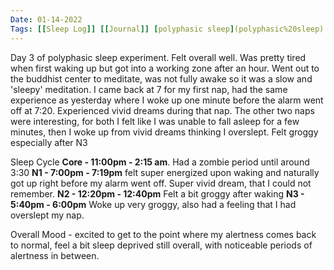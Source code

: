 ```yaml
---
Date: 01-14-2022
Tags: [[Sleep Log]] [[Journal]] [polyphasic sleep](polyphasic%20sleep)
---
```

Day 3 of polyphasic sleep experiment. Felt overall well. Was pretty tired when first waking up but got into a working zone after an hour. Went out to the buddhist center to meditate, was not fully awake so it was a slow and 'sleepy' meditation. I came back at 7 for my first nap, had the same experience as yesterday where I woke up one minute before the alarm went off at 7:20. Experienced vivid dreams during that nap. 
The other two naps were interesting, for both I felt like I was unable to fall asleep for a few minutes, then I woke up from vivid dreams thinking I overslept. Felt groggy especially after N3

Sleep Cycle
	**Core - 11:00pm - 2:15 am**. Had a zombie period until around 3:30
	**N1 - 7:00pm - 7:19pm** felt super energized upon waking and naturally got up right before my alarm went off. Super vivid dream, that I could not remember.
	**N2 - 12:20pm - 12:40pm** Felt a bit groggy after waking
	**N3 - 5:40pm - 6:00pm** Woke up very groggy, also had a feeling that I had overslept my nap. 

Overall Mood - excited to get to the point where my alertness comes back to normal, feel a bit sleep deprived still overall, with noticeable periods of alertness in between. 
